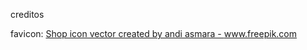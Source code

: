 creditos

favicon: <a href='https://www.freepik.com/vectors/shop-icon'>Shop icon vector created by andi asmara - www.freepik.com</a>
